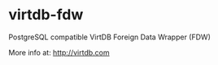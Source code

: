virtdb-fdw
==========

PostgreSQL compatible VirtDB Foreign Data Wrapper (FDW)

More info at: http://virtdb.com
